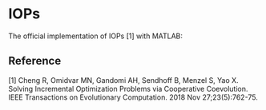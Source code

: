 # IOPs

The official implementation of IOPs [1] with MATLAB:

## Reference

[1] Cheng R, Omidvar MN, Gandomi AH, Sendhoff B, Menzel S, Yao X. Solving Incremental Optimization Problems via Cooperative Coevolution. IEEE Transactions on Evolutionary Computation. 2018 Nov 27;23(5):762-75.
